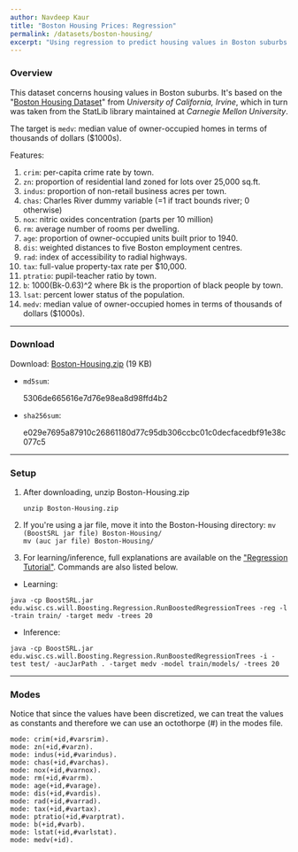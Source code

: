 ```yaml
---
author: Navdeep Kaur
title: "Boston Housing Prices: Regression"
permalink: /datasets/boston-housing/
excerpt: "Using regression to predict housing values in Boston suburbs."
---
```


### Overview

This dataset concerns housing values in Boston suburbs. It's based on the "[Boston Housing Dataset](https://archive.ics.uci.edu/ml/datasets/Housing)" from _University of California, Irvine_, which in turn was taken from the StatLib library maintained at _Carnegie Mellon University_.

The target is `medv`: median value of owner-occupied homes in terms of thousands of dollars ($1000s).

Features:

1. `crim`: per-capita crime rate by town.
2. `zn`: proportion of residential land zoned for lots over 25,000 sq.ft.
3. `indus`: proportion of non-retail business acres per town.
4. `chas`: Charles River dummy variable (=1 if tract bounds river; 0 otherwise)
5. `nox`: nitric oxides concentration (parts per 10 million)
6. `rm`: average number of rooms per dwelling.
7. `age`: proportion of owner-occupied units built prior to 1940.
8. `dis`: weighted distances to five Boston employment centres.
9. `rad`: index of accessibility to radial highways.
10. `tax`: full-value property-tax rate per $10,000.
11. `ptratio`: pupil-teacher ratio by town.
12. `b`: 1000(Bk-0.63)^2 where Bk is the proportion of black people by town.
13. `lsat`: percent lower status of the population.
14. `medv`: median value of owner-occupied homes in terms of thousands of dollars ($1000s).

---

### Download

Download: [Boston-Housing.zip](https://github.com/boost-starai/BoostSRL-Misc/blob/master/Datasets/Boston-Housing/Boston-Housing.zip?raw=true) (19 KB)

* `md5sum`: 
  <p style="word-break: break-all;">5306de665616e7d76e98ea8d98ffd4b2</p>

* `sha256sum`: 
  <p style="word-break: break-all;">e029e7695a87910c26861180d77c95db306ccbc01c0decfacedbf91e38c077c5</p>

---

### Setup


1. After downloading, unzip Boston-Housing.zip

    `unzip Boston-Housing.zip`

2. If you're using a jar file, move it into the Boston-Housing directory:
    `mv (BoostSRL jar file) Boston-Housing/`  
    `mv (auc jar file) Boston-Housing/`

3. For learning/inference, full explanations are available on the ["Regression Tutorial"](https://github.com/boost-starai/BoostSRL/wiki/Regression). Commands are also listed below.

  * Learning:  

`java -cp BoostSRL.jar edu.wisc.cs.will.Boosting.Regression.RunBoostedRegressionTrees -reg -l -train train/ -target medv -trees 20`

  * Inference:  
  
`java -cp BoostSRL.jar edu.wisc.cs.will.Boosting.Regression.RunBoostedRegressionTrees -i -test test/ -aucJarPath . -target medv -model train/models/ -trees 20`

---

### Modes

Notice that since the values have been discretized, we can treat the values as constants and therefore we can use an octothorpe (#) in the modes file.

```text
mode: crim(+id,#varsrim).
mode: zn(+id,#varzn).
mode: indus(+id,#varindus).
mode: chas(+id,#varchas).
mode: nox(+id,#varnox).
mode: rm(+id,#varrm).
mode: age(+id,#varage).
mode: dis(+id,#vardis).
mode: rad(+id,#varrad).
mode: tax(+id,#vartax).
mode: ptratio(+id,#varptrat).
mode: b(+id,#varb).
mode: lstat(+id,#varlstat).
mode: medv(+id).
```
